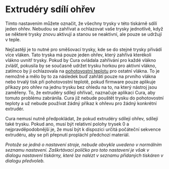 Extrudéry sdílí ohřev
====
Tímto nastavením můžete označit, že všechny trysky v této tiskárně sdílí jeden ohřev. Nebudou se zahřívat a ochlazovat vaše trysky jednotlivě, když se některé trysky znovu aktivují a stanou se neaktivní, ale pouze se udržují v teple.

Nejčastěji je to nutné pro směšovací trysky, kde se do stejné trysky přivádí více vláken. Tato tryska má pouze jeden ohřev, který zahřívá kterékoli vlákno uvnitř trysky. Pokud by Cura ovládala zahřívání pro každé vlákno zvlášť, pokusila by se současně udržet trysku horkou pro aktivní vlákno, zatímco by ji ochlazovala na [pohotovostní teplotu](../material/material_standby_temperature.md) pro ostatní vlákna. To je nemožné a mělo by to za následek buď zahřátí pouze na prvního vlákna nebo trvalý tisk při pohotovostní teplotě, pokud firmware pouze aplikuje příkazy pro ohřev na jednu trysku bez ohledu na to, na který nástroj jsou zaměřeny. To, že extrudéry sdílejí ohřívač, naznačuje aplikaci Cura, aby tomuto problému zabránila. Cura již nebude pouštět trysku do pohotovostní teploty a už nebude používat žádný příkaz k ohřevu pro žádný konkrétní extrudér.

Cura nemusí nutně předpokládat, že pokud extrudéry sdílejí ohřev, sdílejí také trysku. Pokud ano, musí být relativní polohy trysek 0 a nejpravděpodobnější je, že musí být k dispozici určitá počáteční sekvence extrudéru, aby se při přepnutí propláchl předchozí materiál.

*Protože se jedná o nastavení stroje, nebude obvykle uvedeno v normálním seznamu nastavení. Zaškrtávací políčko pro toto nastavení je však v dialogu nastavení tiskárny, které lze nalézt v seznamu přidaných tiskáren v dialogu předvoleb.*